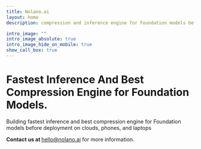 ```yaml
---
title: Nolano.ai
layout: home
description: compression and inference engine for Foundation models before deployment on clouds, phones and laptops

intro_image: ""
intro_image_absolute: true
intro_image_hide_on_mobile: true
show_call_box: true
---
```

# Fastest Inference And Best Compression Engine for Foundation Models. 
Building fastest inference and best compression engine for Foundation models before deployment on clouds, phones, and laptops <br> 

<b> Contact us at </b>  [hello@nolano.ai](mailto:hello@nolano.ai) for more information.

